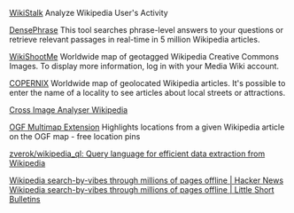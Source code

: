 
[WikiStalk](https://github.com/altilunium/wistalk)
Analyze Wikipedia User's Activity

[DensePhrase](http://densephrases.korea.ac.kr/)
This tool searches phrase-level answers to your questions or retrieve relevant passages in real-time in 5 million Wikipedia articles.

[WikiShootMe](https://wikishootme.toolforge.org/)
Worldwide map of geotagged Wikipedia Creative Commons Images. To display more information, log in with your Media Wiki account.

[COPERNIX](https://copernix.io/)
Worldwide map of geolocated Wikipedia articles. It's possible to enter the name of a locality to see articles about local streets or attractions.

[Cross Image Analyser Wikipedia](https://tools.digitalmethods.net/beta/wikipediaCrosslingualImageAnalysis/)

[OGF Multimap Extension](https://wiki.opengeofiction.net/index.php/Help:Using_the_MultiMaps_extension)
Highlights locations from a given Wikipedia article on the OGF map - free
location pins

[zverok/wikipedia_ql: Query language for efficient data extraction from Wikipedia](https://github.com/zverok/wikipedia_ql)

[Wikipedia search-by-vibes through millions of pages offline | Hacker News](https://news.ycombinator.com/item?id=37355487)
[Wikipedia search-by-vibes through millions of pages offline | Little Short Bulletins](https://www.leebutterman.com/2023/06/01/offline-realtime-embedding-search.html)
